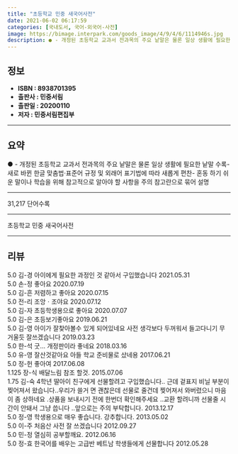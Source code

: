 ```yaml
---
title: "초등학교 민중 새국어사전"
date: 2021-06-02 06:17:59
categories: [국내도서, 국어-외국어-사전]
image: https://bimage.interpark.com/goods_image/4/9/4/6/1114946s.jpg
description: ● - 개정된 초등학교 교과서 전과목의 주요 낱말은 물론 일상 생활에 필요한 낱말 수록- 새로 바뀐 한글 맞춤법·표준어 규정 및 외래어 표기법에 따라 새롭게 편찬- 혼동 하기 쉬운 말이나 학습을 위해 참고적으로 알아야 할 사항을 주의 참고란으로 묶어 설명
---
```


## **정보**

- **ISBN : 8938701395**
- **출판사 : 민중서림**
- **출판일 : 20200110**
- **저자 : 민중서림편집부**

------



## **요약**

●  - 개정된 초등학교 교과서 전과목의 주요 낱말은 물론 일상 생활에 필요한 낱말 수록- 새로 바뀐 한글 맞춤법·표준어 규정 및 외래어 표기법에 따라 새롭게 편찬- 혼동 하기 쉬운 말이나 학습을 위해 참고적으로 알아야 할 사항을 주의 참고란으로 묶어 설명

------

31,217 단어수록

------


초등학교 민중 새국어사전 

------


## **리뷰** 

5.0 김-경 아이에게 필요한 과정인 것 같아서 구입했습니다 2021.05.31 <br/>5.0 손-정 좋아요 2020.07.19 <br/>5.0 김-흔 저렴하고 좋아요 2020.07.15 <br/>5.0 전-리 조앙ㆍ조야요 2020.07.12 <br/>5.0 김-자 초등학생용으로 좋아요 2020.07.07 <br/>5.0 김-은 초등보기좋아요 2019.06.21 <br/>5.0 김-영 아이가 잘찾아볼수 있게 되어있네요
사전 생각보다 두꺼워서 들고다니기 무거울듯
잘쓰겠습니다 2019.03.23 <br/>5.0 한-석 굿... 개정판이라 좋네요 2018.03.16 <br/>5.0 유-영 잘산것같아요
아들 학교 준비물로 샀네용 2017.06.21 <br/>5.0 정-헌 좋아여 2017.06.08 <br/>1.125 장-식 배달느림 참조 할것. 2015.07.06 <br/>1.75 김-숙 4학년 딸아이 친구에게 선물할려고 구입했습니다.. 근데 겉표지 비닐 부분이 찢어져서 왔습니다..우리가 쓸거 면 괜찮은데 선물로 줄건데 찢어져서 와버렸으니 마음이 좀 상하네요 .상품을 보내시기 전에 한번더 확인해주세요 ..교환 할려니까 선물줄 시간이 안돼서 그냥 씁니다 ..앞으로는 주의 부탁합니다. 2013.12.17 <br/>5.0 정-영 학생용으로 매우 좋습니다. 강추합니다. 2013.05.02 <br/>5.0 이-주 처음산 사전 잘 쓰겠습니다 2012.09.27 <br/>5.0 민-정 열심히 공부할깨요. 2012.06.16 <br/>5.0 정-효 한국어를 배우는 고급반 베트남 학생들에게 선물합니다 2012.05.28 <br/>